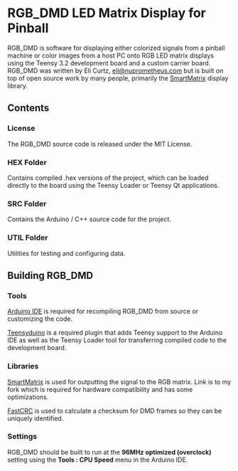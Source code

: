 # RGB_DMD LED Matrix Display for Pinball #

RGB_DMD is software for displaying either colorized signals from a pinball machine or color images from a host PC onto RGB LED matrix displays using the Teensy 3.2 development board and a custom carrier board. RGB_DMD was written by Eli Curtz, <eli@nuprometheus.com> but is built on top of open source work by many people, primarily the [SmartMatrix](http://docs.pixelmatix.com/SmartMatrix/library.html) display library.

## Contents ##
### License ###
The RGB_DMD source code is released under the MIT License.
### HEX Folder ###
Contains compiled .hex versions of the project, which can be loaded directly to the board using the Teensy Loader  or Teensy Qt applications.
### SRC Folder ###
Contains the Arduino / C++ source code for the project.
### UTIL Folder ###
Utilities for testing and configuring data.

## Building RGB_DMD ##

### Tools ###
[Arduino IDE](http://arduino.cc/en/main/software) is required for recompiling RGB_DMD from source or customizing the code.

[Teensyduino](http://www.pjrc.com/teensy/td_download.html) is a required plugin that adds Teensy support to the Arduino IDE as well as the Teensy Loader tool for transferring compiled code to the development board.

### Libraries
[SmartMatrix](https://github.com/ecurtz/SmartMatrix) is used for outputting the signal to the RGB matrix. Link is to my fork which is required for hardware compatibility and has some optimizations.

[FastCRC](https://github.com/FrankBoesing/FastCRC) is used to calculate a checksum for DMD frames so they can be uniquely identified.

### Settings ###
RGB_DMD should be built to run at the __96MHz optimized (overclock)__ setting using the __Tools : CPU Speed__ menu in the Arduino IDE.